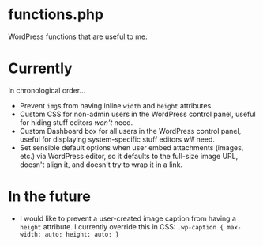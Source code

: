 # functions.php
WordPress functions that are useful to me.

# Currently 
In chronological order...

* Prevent `img`s from having inline `width` and `height` attributes.
* Custom CSS for non-admin users in the WordPress control panel, useful for hiding stuff editors *won't* need.
* Custom Dashboard box for all users in the WordPress control panel, useful for displaying system-specific stuff editors *will* need.
* Set sensible default options when user embed attachments (images, etc.) via WordPress editor, so it defaults to the full-size image URL, doesn't align it, and doesn't try to wrap it in a link.

# In the future

* I would like to prevent a user-created image caption from having a `height` attribute. I currently override this in CSS: `.wp-caption { max-width: auto; height: auto; }`
